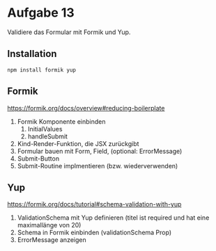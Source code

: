# Aufgabe 13

Validiere das Formular mit Formik und Yup.

## Installation

`npm install formik yup`

## Formik

https://formik.org/docs/overview#reducing-boilerplate

1. Formik Komponente einbinden
   1. InitialValues
   1. handleSubmit
1. Kind-Render-Funktion, die JSX zurückgibt
1. Formular bauen mit Form, Field, (optional: ErrorMessage)
1. Submit-Button
1. Submit-Routine implmentieren (bzw. wiederverwenden)

## Yup

https://formik.org/docs/tutorial#schema-validation-with-yup

1. ValidationSchema mit Yup definieren (titel ist required und hat eine maximallänge von 20)
1. Schema in Formik einbinden (validationSchema Prop)
1. ErrorMessage anzeigen
